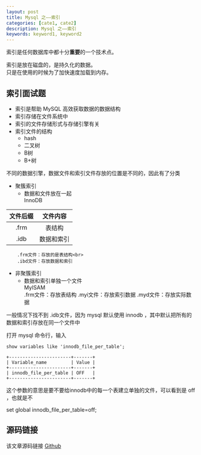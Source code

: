 ```yaml
---
layout: post
title: Mysql 之——索引
categories: [cate1, cate2]
description: Mysql 之——索引
keywords: keyword1, keyword2
---
```


索引是任何数据库中都十分**重要**的一个技术点。

索引是放在磁盘的，是持久化的数据。<br>
只是在使用的时候为了加快速度加载到内存。

## 索引面试题

- 索引是帮助 MySQL 高效获取数据的数据结构
- 索引存储在文件系统中
- 索引的文件存储形式与存储引擎有关
- 索引文件的结构
	- hash
	- 二叉树
	- B树
	- B+树

不同的数据引擎，数据文件和索引文件存放的位置是不同的，因此有了分类
- 聚簇索引
	- 数据和文件放在一起<br>
		InnoDB<br>
		
| 文件后缀 | 文件内容 |
| :----: | :----: |
| .frm | 表结构 |
| .idb | 数据和索引 |

		.frm文件：存放的是表结构<br>
		.ibd文件：存放数据和索引
- 非聚簇索引
	- 数据和索引单独一个文件<br>
		MyISAM<br>
		.frm文件：存放表结构
		.myi文件：存放索引数据
		.myd文件：存放实际数据


一般情况下找不到 .idb文件，因为 mysql 默认使用 innodb ，其中默认把所有的数据和索引存放在同一个文件中

打开 mysql 命令行，输入
```
show variables like 'innodb_file_per_table';
```
```
+-----------------------+-------+
| Variable_name         | Value |
+-----------------------+-------+
| innodb_file_per_table | OFF   |
+-----------------------+-------+
```
这个参数的意思是要不要给innodb中的每一个表建立单独的文件，可以看到是 off ，也就是不





set global innodb_file_per_table=off;




## 源码链接
该文章源码链接 [Github](url)